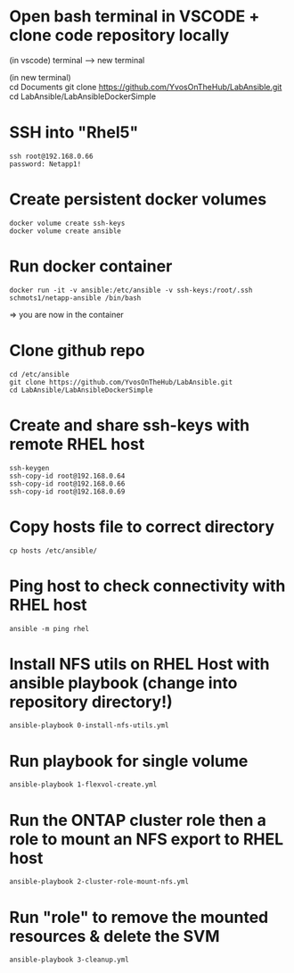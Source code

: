 
# Open bash terminal in VSCODE + clone code repository locally
(in vscode) 
terminal --> new terminal 

(in new terminal)  
    cd Documents
    git clone https://github.com/YvosOnTheHub/LabAnsible.git 
    cd LabAnsible/LabAnsibleDockerSimple

# SSH into "Rhel5"
    ssh root@192.168.0.66   
    password: Netapp1!

# Create persistent docker volumes
    docker volume create ssh-keys
    docker volume create ansible

# Run docker container
    docker run -it -v ansible:/etc/ansible -v ssh-keys:/root/.ssh schmots1/netapp-ansible /bin/bash

=>  you are now in the container

# Clone github repo
    cd /etc/ansible
    git clone https://github.com/YvosOnTheHub/LabAnsible.git
    cd LabAnsible/LabAnsibleDockerSimple

# Create and share ssh-keys with remote RHEL host
    ssh-keygen 
    ssh-copy-id root@192.168.0.64
    ssh-copy-id root@192.168.0.66
    ssh-copy-id root@192.168.0.69

# Copy hosts file to correct directory
    cp hosts /etc/ansible/

# Ping host to check connectivity with RHEL host 
    ansible -m ping rhel

# Install NFS utils on RHEL Host with ansible playbook  (change into repository directory!)
    ansible-playbook 0-install-nfs-utils.yml

# Run playbook for single volume
    ansible-playbook 1-flexvol-create.yml

# Run the ONTAP cluster role then a role to mount an NFS export to RHEL host
    ansible-playbook 2-cluster-role-mount-nfs.yml

# Run "role" to remove the mounted resources & delete the SVM
    ansible-playbook 3-cleanup.yml 